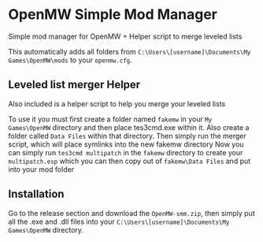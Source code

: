 # OpenMW Simple Mod Manager
Simple mod manager for OpenMW + Helper script to merge leveled lists

This automatically adds all folders from `C:\Users\[username]\Documents\My Games\OpenMW\mods` to your `openmw.cfg`. 

## Leveled list merger Helper
Also included is a helper script to help you merge your leveled lists

To use it you must first create a folder named `fakemw` in your `My Games\OpenMW` directory and then place tes3cmd.exe within it.
Also create a folder called `Data Files` within that directory.
Then simply run the merger script, which will place symlinks into the new fakemw directory
Now you can simply run `tes3cmd multipatch` in the `fakemw` directory to create your `multipatch.esp` which you can then copy out of `fakemw\Data Files` and put into your mod folder

## Installation

Go to the release section and download the `OpenMW-smm.zip`, then simply put all the .exe and .dll files into your `C:\Users\[username]\Documents\My Games\OpenMW` directory.
